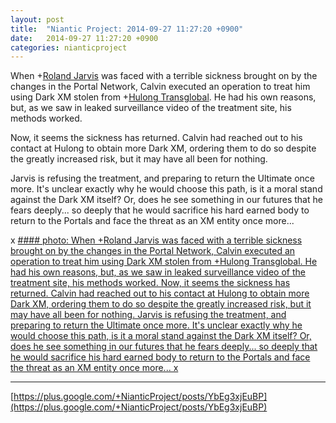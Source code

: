 ```yaml
---
layout: post
title:  "Niantic Project: 2014-09-27 11:27:20 +0900"
date:   2014-09-27 11:27:20 +0900
categories: nianticproject
---
```

When +[Roland Jarvis](https://plus.google.com/103568659333550762891 "") was faced with a terrible sickness brought on by the changes in the Portal Network, Calvin executed an operation to treat him using Dark XM stolen from +[Hulong Transglobal](https://plus.google.com/107849663787965375687 ""). He had his own reasons, but, as we saw in leaked surveillance video of the treatment site, his methods worked.

Now, it seems the sickness has returned. Calvin had reached out to his contact at Hulong to obtain more Dark XM, ordering them to do so despite the greatly increased risk, but it may have all been for nothing.

Jarvis is refusing the treatment, and preparing to return the Ultimate once more. It's unclear exactly why he would choose this path, is it a moral stand against the Dark XM itself? Or, does he see something in our futures that he fears deeply... so deeply that he would sacrifice his hard earned body to return to the Portals and face the threat as an XM entity once more...

x
[#### photo: When +Roland Jarvis was faced with a terrible sickness brought on by the changes in the Portal Network, Calvin executed an operation to treat him using Dark XM stolen from +Hulong Transglobal. He had his own reasons, but, as we saw in leaked surveillance video of the treatment site, his methods worked.
Now, it seems the sickness has returned. Calvin had reached out to his contact at Hulong to obtain more Dark XM, ordering them to do so despite the greatly increased risk, but it may have all been for nothing.
Jarvis is refusing the treatment, and preparing to return the Ultimate once more. It's unclear exactly why he would choose this path, is it a moral stand against the Dark XM itself? Or, does he see something in our futures that he fears deeply... so deeply that he would sacrifice his hard earned body to return to the Portals and face the threat as an XM entity once more...
x](https://lh6.googleusercontent.com/-dG1VzEXAfzY/VCYeg2Vka5I/AAAAAAAAdjs/xmsEO7pEPYI/w1275-h1650/Blind.png "")
- - -
[https://plus.google.com/+NianticProject/posts/YbEg3xjEuBP](https://plus.google.com/+NianticProject/posts/YbEg3xjEuBP)
